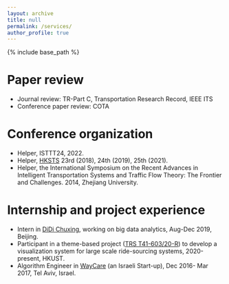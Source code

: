 ```yaml
---
layout: archive
title: null
permalink: /services/
author_profile: true
---
```

{% include base_path %}
# Paper review
- Journal review: TR-Part C, Transportation Research Record, IEEE ITS
- Conference paper review: COTA

# Conference organization 
- Helper, ISTTT24, 2022.
- Helper, [HKSTS](http://www.hksts.org/) 23rd (2018), 24th (2019), 25th (2021).
- Helper, the International Symposium on the Recent Advances in Intelligent Transportation Systems and Traffic Flow Theory: The Frontier and Challenges. 2014, Zhejiang University.

# Internship and project experience
- Intern in [DiDi Chuxing](https://www.didiglobal.com/), working on big data analytics, Aug-Dec 2019, Beijing.
- Participant in a theme-based project ([TRS T41-603/20-R](https://tacc.ust.hk/projects.html)) to develop a visualization system for large scale ride-sourcing systems, 2020-present, HKUST.
- Algorithm Engineer in [WayCare](https://www.rekor.ai/waycare) (an Israeli Start-up),  Dec 2016- Mar 2017, Tel Aviv, Israel.
